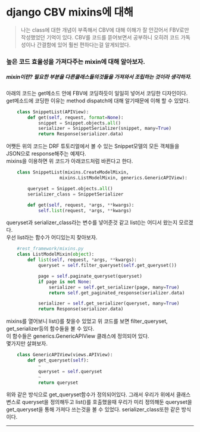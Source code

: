django CBV mixins에 대해
==========================

>나는 class에 대한 개념이 부족해서 CBV에 대해 이해가 잘 안갔어서 FBV로만 작성했었던 기억이 있다.
CBV를 코드를 뜯어보면서 공부하니 오히려 코드 가독성이나 간결함에 있어 훨씬 편하다는걸 알게되었다.

### 높은 코드 효율성을 가져다주는 mixin에 대해 알아보자.

##### mixin이란?   필요한 부분을 다른클래스들의것들을 가져와서 조립하는 것이라 생각하자. 

아래의 코드는 get메소드 안에 FBV에 코딩하듯이 일일히 넣어서 코딩한 디자인이다.  
get메소드에 코딩한 이유는 method dispatch에 대해 알기때문에 이해 할 수 있었다.
```python
    class SnippetList(APIView):
        def get(self, request, format=None):
            snippet = Snippet.objects.all()
            serializer = SnippetSerializer(snippet, many=True)
            return Response(serializer.data)
```
어쨋든 위의 코드는 DRF 튜토리얼에서 볼 수 있는 Snippet모델의 모든 객체들을 JSON으로 response해주는 예제다.  
mixins을 이용하면 위 코드가 아래코드처럼 바뀐다고 한다.
```python
    class SnippetList(mixins.CreateModelMixin, 
                    mixins.ListModelMixin, generics.GenericAPIView):

        queryset = Snippet.objects.all()
        serializer_class = SnippetSerializer

        def get(self, request, *args, **kwargs):
            self.list(request, *args, **kwargs)
```

queryset과 serializer_class라는 변수를 넣어준것 같고 list()는 어디서 왔는지 모르겠다.  
우선 list라는 함수가 어디있는지 찾아보자.

```python
    #rest_framework/mixins.py
    class ListModelMixin(object):
        def list(self, request, *args, **kwargs):
            queryset = self.filter_queryset(self.get_queryset())

            page = self.paginate_queryset(queryset)
            if page is not None:
                serializer = self.get_serializer(page, many=True)
                return self.get_paginated_response(serializer.data)

            serializer = self.get_serializer(queryset, many=True)
            return Response(serializer.data)
```
mixins를 열어보니 list()를 찾을수 있었고 위 코드를 보면 filter_queryset, get_serializer등의 함수들을 볼 수 있다.  
이 함수들은 generics.GenericAPIView 클래스에 정의되어 있다.  
몇가지만 살펴보자.
```python
    class GenericAPIView(views.APIView):
        def get_queryset(self):
            ~
            queryset = self.queryset
            ~
            return queryset
```
위와 같은 방식으로 get_queryset함수가 정의되어있다.
그래서 우리가 위에서 클래스 변스로 queryset을 정의해두고 list()를 호출했을때 우리가 미리 정의해둔 queryset을 get_queryset을 통해 가져다 쓰는것을 볼 수 있었다.
serializer_class또한 같은 방식이다.

--------